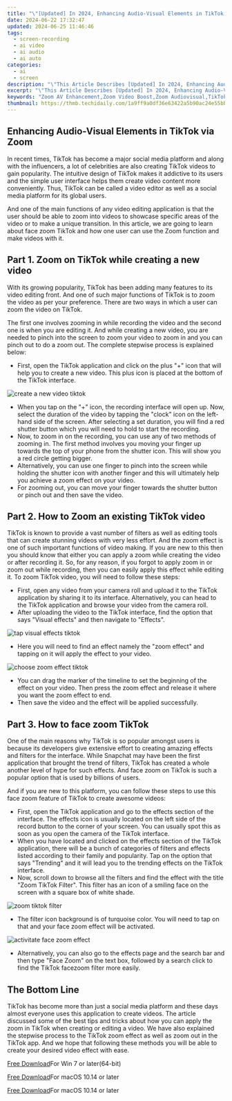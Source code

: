 ```yaml
---
title: "\"[Updated] In 2024, Enhancing Audio-Visual Elements in TikTok via Zoom\""
date: 2024-06-22 17:32:47
updated: 2024-06-25 11:46:46
tags: 
  - screen-recording
  - ai video
  - ai audio
  - ai auto
categories: 
  - ai
  - screen
description: "\"This Article Describes [Updated] In 2024, Enhancing Audio-Visual Elements in TikTok via Zoom\""
excerpt: "\"This Article Describes [Updated] In 2024, Enhancing Audio-Visual Elements in TikTok via Zoom\""
keywords: "Zoom AV Enhancement,Zoom Video Boost,Zoom Audiovisual,TikTok Zoom Audio,TikTok Visual Upgrade,Zoom TikTok Improve,TikZoom AudioVisual"
thumbnail: https://thmb.techidaily.com/1a9ff9a0df36e63422a5b90ac24e55bb1f02f4633cff516b42a4d7954e71a5e9.jpg
---
```


## Enhancing Audio-Visual Elements in TikTok via Zoom

In recent times, TikTok has become a major social media platform and along with the influencers, a lot of celebrities are also creating TikTok videos to gain popularity. The intuitive design of TikTok makes it addictive to its users and the simple user interface helps them create video content more conveniently. Thus, TikTok can be called a video editor as well as a social media platform for its global users.

And one of the main functions of any video editing application is that the user should be able to zoom into videos to showcase specific areas of the video or to make a unique transition. In this article, we are going to learn about face zoom TikTok and how one user can use the Zoom function and make videos with it.

## Part 1\. Zoom on TikTok while creating a new video

With its growing popularity, TikTok has been adding many features to its video editing front. And one of such major functions of TikTok is to zoom the video as per your preference. There are two ways in which a user can zoom the video on TikTok.

The first one involves zooming in while recording the video and the second one is when you are editing it. And while creating a new video, you are needed to pinch into the screen to zoom your video to zoom in and you can pinch out to do a zoom out. The complete stepwise process is explained below:

* First, open the TikTok application and click on the plus "+" icon that will help you to create a new video. This plus icon is placed at the bottom of the TikTok interface.

![create a new video tiktok](https://images.wondershare.com/filmora/article-images/2022/07/create-a-new-video-tiktok.jpg)

* When you tap on the "+" icon, the recording interface will open up. Now, select the duration of the video by tapping the "clock" icon on the left-hand side of the screen. After selecting a set duration, you will find a red shutter button which you will need to hold to start the recording.
* Now, to zoom in on the recording, you can use any of two methods of zooming in. The first method involves you moving your finger up towards the top of your phone from the shutter icon. This will show you a red circle getting bigger.
* Alternatively, you can use one finger to pinch into the screen while holding the shutter icon with another finger and this will ultimately help you achieve a zoom effect on your video.
* For zooming out, you can move your finger towards the shutter button or pinch out and then save the video.

## Part 2\. How to Zoom an existing TikTok video

TikTok is known to provide a vast number of filters as well as editing tools that can create stunning videos with very less effort. And the zoom effect is one of such important functions of video making. If you are new to this then you should know that either you can apply a zoom while creating the video or after recording it. So, for any reason, if you forgot to apply zoom in or zoom out while recording, then you can easily apply this effect while editing it. To zoom TikTok video, you will need to follow these steps:

* First, open any video from your camera roll and upload it to the TikTok application by sharing it to its interface. Alternatively, you can head to the TikTok application and browse your video from the camera roll.
* After uploading the video to the TikTok interface, find the option that says "Visual effects" and then navigate to "Effects".

![tap visual effects tiktok](https://images.wondershare.com/filmora/article-images/2022/07/tap-visual-effects-tiktok.jpg)

* Here you will need to find an effect namely the "zoom effect" and tapping on it will apply the effect to your video.

![choose zoom effect tiktok](https://images.wondershare.com/filmora/article-images/2022/07/choose-zoom-effect-tiktok.jpg)

* You can drag the marker of the timeline to set the beginning of the effect on your video. Then press the zoom effect and release it where you want the zoom effect to end.
* Then save the video and the effect will be applied successfully.

## Part 3\. How to face zoom TikTok

One of the main reasons why TikTok is so popular amongst users is because its developers give extensive effort to creating amazing effects and filters for the interface. While Snapchat may have been the first application that brought the trend of filters, TikTok has created a whole another level of hype for such effects. And face zoom on TikTok is such a popular option that is used by billions of users.

And if you are new to this platform, you can follow these steps to use this face zoom feature of TikTok to create awesome videos:

* First, open the TikTok application and go to the effects section of the interface. The effects icon is usually located on the left side of the record button to the corner of your screen. You can usually spot this as soon as you open the camera of the TikTok interface.
* When you have located and clicked on the effects section of the TikTok application, there will be a bunch of categories of filters and effects listed according to their family and popularity. Tap on the option that says "Trending" and it will lead you to the trending effects on the TikTok interface.
* Now, scroll down to browse all the filters and find the effect with the title "Zoom TikTok Filter". This filter has an icon of a smiling face on the screen with a square box of white shade.

![zoom tiktok filter](https://images.wondershare.com/filmora/article-images/2022/07/zoom-tiktok-filter.jpg)

* The filter icon background is of turquoise color. You will need to tap on that and your face zoom effect will be activated.

![activitate face zoom effect](https://images.wondershare.com/filmora/article-images/2022/07/activitate-face-zoom-effect.jpg)

* Alternatively, you can also go to the effects page and the search bar and then type "Face Zoom" on the text box, followed by a search click to find the TikTok facezoom filter more easily.

## The Bottom Line

TikTok has become more than just a social media platform and these days almost everyone uses this application to create videos. The article discussed some of the best tips and tricks about how you can apply the zoom in TikTok when creating or editing a video. We have also explained the stepwise process to the TikTok zoom effect as well as zoom out in the TikTok app. And we hope that following these methods you will be able to create your desired video effect with ease.

[Free Download](https://tools.techidaily.com/wondershare/filmora/download/)For Win 7 or later(64-bit)

[Free Download](https://tools.techidaily.com/wondershare/filmora/download/)For macOS 10.14 or later

[Free Download](https://tools.techidaily.com/wondershare/filmora/download/)For macOS 10.14 or later

<ins class="adsbygoogle"
     style="display:block"
     data-ad-format="autorelaxed"
     data-ad-client="ca-pub-7571918770474297"
     data-ad-slot="1223367746"></ins>

<ins class="adsbygoogle"
     style="display:block"
     data-ad-format="autorelaxed"
     data-ad-client="ca-pub-7571918770474297"
     data-ad-slot="1223367746"></ins>



<ins class="adsbygoogle"
     style="display:block"
     data-ad-client="ca-pub-7571918770474297"
     data-ad-slot="8358498916"
     data-ad-format="auto"
     data-full-width-responsive="true"></ins>

